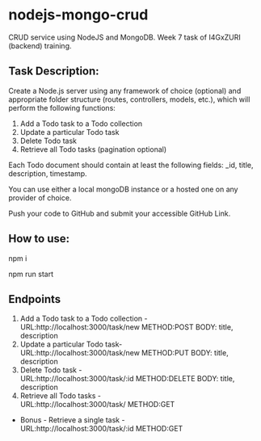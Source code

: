# nodejs-mongo-crud
CRUD service using NodeJS and MongoDB. Week 7 task of I4GxZURI (backend) training.

## Task Description:
Create a Node.js server using any framework of choice (optional) and appropriate folder structure (routes, controllers, models, etc.), which will perform the following functions:<br/>
1. Add a Todo task to a Todo collection<br/>
2. Update a particular Todo task<br/>
3. Delete Todo task<br/>
4. Retrieve all Todo tasks (pagination optional)<br/>

Each Todo document should contain at least the following fields: _id, title, description, timestamp.<br/>

You can use either a local mongoDB instance or a hosted one on any provider of choice.<br/>

Push your code to GitHub and submit your accessible GitHub Link.<br/>

## How to use:
npm i <br />

npm run start

## Endpoints
 1. Add a Todo task to a Todo collection - <br/>URL:http://localhost:3000/task/new METHOD:POST BODY: title, description <br/>
2. Update a particular Todo task- <br/>URL:http://localhost:3000/task/new METHOD:PUT BODY: title, description <br/>
3. Delete Todo task - <br/>URL:http://localhost:3000/task/:id METHOD:DELETE BODY: title, description <br/>
4. Retrieve all Todo tasks - <br/>URL:http://localhost:3000/task/ METHOD:GET <br/>
* Bonus - Retrieve a single task - <br/>URL:http://localhost:3000/task/:id METHOD:GET 
